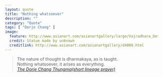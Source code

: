 ```yaml
---
layout: quote
title: "Nothing whatsoever"
description: ""
category: "Quote"
tags: [ "Dorje Chang" ]
image:
  feature: http://www.asianart.com/asianartgallery/large/Vajradhara_Det_2.jpg
  credit: Statue made by unknown
  creditlink: http://www.asianart.com/asianartgallery/d4080.html
---
```

>The nature of thought is dharmakaya, as is taught.  
>Nothing whatsoever, it arises as everything.  
<cite>[The Dorje Chang Thungma(short lineage prayer)](http://s151421314.onlinehome.us/nbp/docs/PDF/10.%20Dorje%20Chang%20Prayer.pdf)</cite>